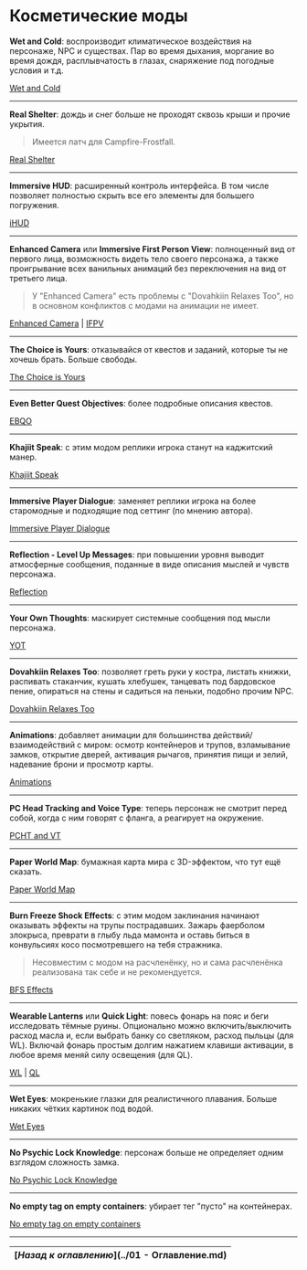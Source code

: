 # Косметические моды

**Wet and Cold**: воспроизводит климатическое воздействия на персонаже, NPC и существах. Пар во время дыхания, моргание во время дождя, расплывчатость в глазах, снаряжение под погодные условия и т.д.

[Wet and Cold](http://www.nexusmods.com/skyrim/mods/27563/)

------

**Real Shelter**:  дождь и снег больше не проходят сквозь крыши и прочие укрытия.

> Имеется патч для Campfire-Frostfall.

[Real Shelter](http://www.nexusmods.com/skyrim/mods/52612/)

------

**Immersive HUD**: расширенный контроль интерфейса. В том числе позволяет полностью скрыть все его элементы для большего погружения.

[iHUD](http://www.nexusmods.com/skyrim/mods/3222/)

------

**Enhanced Camera** или **Immersive First Person View**: полноценный вид от первого лица, возможность видеть тело своего персонажа, а также проигрывание всех ванильных анимаций без переключения на вид от третьего лица.

> У "Enhanced Camera" есть проблемы с "Dovahkiin Relaxes Too", но в основном конфликтов с модами на анимации не имеет.

[Enhanced Camera](http://www.nexusmods.com/skyrim/mods/57859/) | [IFPV](http://www.nexusmods.com/skyrim/mods/49036/)

------

**The Choice is Yours**: отказывайся от квестов и заданий, которые ты не хочешь брать. Больше свободы.

[The Choice is Yours](http://www.nexusmods.com/skyrim/mods/26359/)

------

**Even Better Quest Objectives**: более подробные описания квестов.

[EBQO](http://www.nexusmods.com/skyrim/mods/32695/)

------

**Khajiit Speak**: с этим модом реплики игрока станут на каджитский манер.

[Khajiit Speak](http://www.nexusmods.com/skyrim/mods/14513/)

------

**Immersive Player Dialogue**: заменяет реплики игрока на более старомодные и подходящие под сеттинг (по мнению автора).

[Immersive Player Dialogue](http://www.nexusmods.com/skyrim/mods/51469/)

------

**Reflection - Level Up Messages**: при повышении уровня выводит атмосферные сообщения, поданные в виде описания мыслей и чувств персонажа.

[Reflection](http://www.nexusmods.com/skyrim/mods/25469/)

------

**Your Own Thoughts**: маскирует системные сообщения под мысли персонажа.

[YOT](http://www.nexusmods.com/skyrim/mods/50349/)

------

**Dovahkiin Relaxes Too**: позволяет греть руки у костра, листать книжки, распивать стаканчик, кушать хлебушек, танцевать под бардовское пение, опираться на стены и садиться на пеньки, подобно прочим NPC.

[Dovahkiin Relaxes Too](http://www.nexusmods.com/skyrim/mods/13931/)

------

**Animations**: добавляет анимации для большинства действий/взаимодействий с миром: осмотр контейнеров и трупов, взламывание замков, открытие дверей, активация рычагов, принятия пищи и зелий, надевание брони и просмотр карты.

[Animations](http://www.nexusmods.com/skyrim/mods/51554/)

------

**PC Head Tracking and Voice Type**: теперь персонаж не смотрит перед собой, когда с ним говорят с фланга, а реагирует на окружение.

[PCHT and VT](http://www.nexusmods.com/skyrim/mods/72039/)

------

**Paper World Map**: бумажная карта мира с 3D-эффектом, что тут ещё сказать.

[Paper World Map](http://www.nexusmods.com/skyrim/mods/25501/)

------

**Burn Freeze Shock Effects**: с этим модом заклинания начинают оказывать эффекты на трупы пострадавших. Зажарь фаерболом злокрыса, преврати в глыбу льда мамонта и оставь биться в конвульсиях косо посмотревшего на тебя стражника.

> Несовместим с модом на расчленёнку, но и сама расчленёнка реализована так себе и не рекомендуется.

[BFS Effects](http://www.nexusmods.com/skyrim/mods/14692/)

------

**Wearable Lanterns** или **Quick Light**: повесь фонарь на пояс и беги исследовать тёмные руины. Опционально можно включить/выключить расход масла и, если выбрать банку со светляком, расход пыльцы (для WL). Включай фонарь простым долгим нажатием клавиши активации, в любое время меняй силу освещения (для QL).

[WL](http://www.nexusmods.com/skyrim/mods/17416/) | [QL](http://www.nexusmods.com/skyrim/mods/73473/)

------

**Wet Eyes**: мокренькие глазки для реалистичного плавания. Больше никаких чётких картинок под водой.

[Wet Eyes](http://www.nexusmods.com/skyrim/mods/51199/)

------

**No Psychic Lock Knowledge**: персонаж больше не определяет одним взглядом сложность замка.

[No Psychic Lock Knowledge](http://www.nexusmods.com/skyrim/mods/44115/)

------

**No empty tag on empty containers**: убирает тег "пусто" на контейнерах.

[No empty tag on empty containers](http://www.nexusmods.com/skyrim/mods/31463/)

------

|[*Назад к оглавлению*](../01 - Оглавление.md)|
|:---:|
